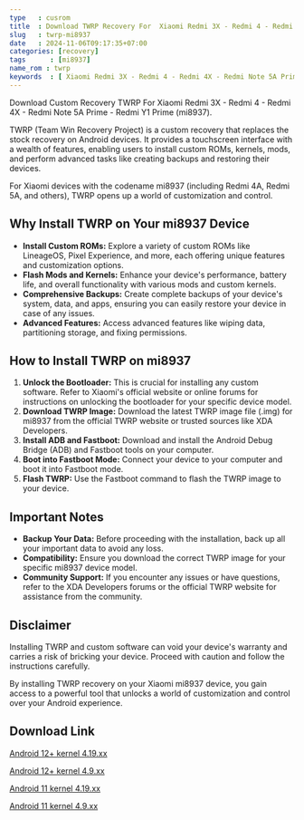 ```yaml
---
type   : cusrom
title  : Download TWRP Recovery For  Xiaomi Redmi 3X - Redmi 4 - Redmi 4X - Redmi Note 5A Prime - Redmi Y1 Prime
slug   : twrp-mi8937
date   : 2024-11-06T09:17:35+07:00
categories: [recovery]
tags      : [mi8937]
name_rom : twrp
keywords  : [ Xiaomi Redmi 3X - Redmi 4 - Redmi 4X - Redmi Note 5A Prime - Redmi Y1 Prime]
---
```


Download Custom Recovery TWRP For  Xiaomi Redmi 3X - Redmi 4 - Redmi 4X - Redmi Note 5A Prime - Redmi Y1 Prime (mi8937).


TWRP (Team Win Recovery Project) is a custom recovery that replaces the stock recovery on Android devices. It provides a touchscreen interface with a wealth of features, enabling users to install custom ROMs, kernels, mods, and perform advanced tasks like creating backups and restoring their devices. 

For Xiaomi devices with the codename mi8937 (including Redmi 4A, Redmi 5A, and others), TWRP opens up a world of customization and control.

## Why Install TWRP on Your mi8937 Device

* **Install Custom ROMs:** Explore a variety of custom ROMs like LineageOS, Pixel Experience, and more, each offering unique features and customization options.
* **Flash Mods and Kernels:** Enhance your device's performance, battery life, and overall functionality with various mods and custom kernels.
* **Comprehensive Backups:** Create complete backups of your device's system, data, and apps, ensuring you can easily restore your device in case of any issues.
* **Advanced Features:** Access advanced features like wiping data, partitioning storage, and fixing permissions.

## How to Install TWRP on mi8937

1. **Unlock the Bootloader:** This is crucial for installing any custom software. Refer to Xiaomi's official website or online forums for instructions on unlocking the bootloader for your specific device model.
2. **Download TWRP Image:** Download the latest TWRP image file (.img) for mi8937 from the official TWRP website or trusted sources like XDA Developers.
3. **Install ADB and Fastboot:** Download and install the Android Debug Bridge (ADB) and Fastboot tools on your computer.
4. **Boot into Fastboot Mode:** Connect your device to your computer and boot it into Fastboot mode.
5. **Flash TWRP:** Use the Fastboot command to flash the TWRP image to your device.

## Important Notes

* **Backup Your Data:** Before proceeding with the installation, back up all your important data to avoid any loss.
* **Compatibility:** Ensure you download the correct TWRP image for your specific mi8937 device model.
* **Community Support:** If you encounter any issues or have questions, refer to the XDA Developers forums or the official TWRP website for assistance from the community.

## Disclaimer

Installing TWRP and custom software can void your device's warranty and carries a risk of bricking your device. Proceed with caution and follow the instructions carefully.

By installing TWRP recovery on your Xiaomi mi8937 device, you gain access to a powerful tool that unlocks a world of customization and control over your Android experience.


## Download Link
[Android 12+ kernel 4.19.xx](https://t.me/wahyu6070files/1110)

[Android 12+ kernel 4.9.xx](https://t.me/wahyu6070files/1111)

[Android 11 kernel 4.19.xx](https://t.me/wahyu6070files/1112?single)

[Android 11 kernel 4.9.xx](https://t.me/wahyu6070files/1112?single)

